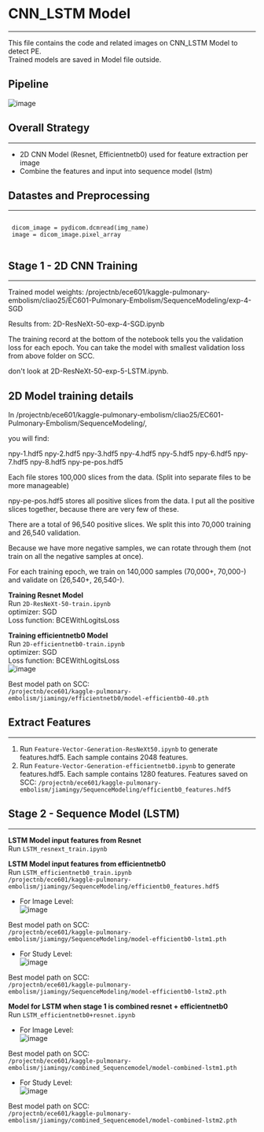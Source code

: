 # CNN_LSTM Model
---
This file contains the code and related images on CNN_LSTM Model to detect PE.  
Trained models are saved in Model file outside.  

## Pipeline
![image](https://github.com/Neurobiologist/EC601-Pulmonary-Embolism/blob/master/CNN-LSTM-Model/IMG/CNN_LSTM%20pipeline.PNG)

## Overall Strategy
---
* 2D CNN Model (Resnet, Efficientnetb0) used for feature extraction per image  
* Combine the features and input into sequence model (lstm)  

## Datastes and Preprocessing  
---
<code>
 dicom_image = pydicom.dcmread(img_name)  
 image = dicom_image.pixel_array
 </code>
 
 ## Stage 1 - 2D CNN Training
---

Trained model weights: /projectnb/ece601/kaggle-pulmonary-embolism/cliao25/EC601-Pulmonary-Embolism/SequenceModeling/exp-4-SGD

Results from: 2D-ResNeXt-50-exp-4-SGD.ipynb

The training record at the bottom of the notebook tells you the validation loss for each epoch. You can take the model with smallest validation loss from above folder on SCC.

don't look at 2D-ResNeXt-50-exp-5-LSTM.ipynb.

2D Model training details
---
In /projectnb/ece601/kaggle-pulmonary-embolism/cliao25/EC601-Pulmonary-Embolism/SequenceModeling/,

you will find:

npy-1.hdf5
npy-2.hdf5
npy-3.hdf5
npy-4.hdf5
npy-5.hdf5
npy-6.hdf5
npy-7.hdf5
npy-8.hdf5
npy-pe-pos.hdf5

Each file stores 100,000 slices from the data. (Split into separate files to be more manageable)

npy-pe-pos.hdf5 stores all positive slices from the data. I put all the positive slices together, because there are very few of these.

There are a total of 96,540 positive slices.
We split this into 70,000 training and 26,540 validation.

Because we have more negative samples, we can rotate through them (not train on all the negative samples at once).

For each training epoch, we train on 140,000 samples (70,000+, 70,000-) and validate on (26,540+, 26,540-).

**Training Resnet Model**  
Run <code>2D-ResNeXt-50-train.ipynb</code>  
optimizer: SGD  
Loss function: BCEWithLogitsLoss 

**Training efficientnetb0 Model**    
Run <code>2D-efficientnetb0-train.ipynb</code>  
optimizer: SGD  
Loss function: BCEWithLogitsLoss  
![image](https://github.com/Neurobiologist/EC601-Pulmonary-Embolism/blob/master/CNN-LSTM-Model/IMG/efficientnetb0.PNG)  

Best model path on SCC:    
<code>/projectnb/ece601/kaggle-pulmonary-embolism/jiamingy/efficientnetb0/model-efficientb0-40.pth</code>    


 ## Extract Features  
 ---
 1. Run <code>Feature-Vector-Generation-ResNeXt50.ipynb</code> to generate features.hdf5. Each sample contains 2048 features.  
 2. Run <code>Feature-Vector-Generation-efficientnetb0.ipynb</code> to generate features.hdf5. Each sample contains 1280 features. Features saved on SCC: <code>/projectnb/ece601/kaggle-pulmonary-embolism/jiamingy/SequenceModeling/efficientb0_features.hdf5</code>  
 
 ## Stage 2 - Sequence Model (LSTM)   
---
**LSTM Model input features from Resnet**  
Run <code>LSTM_resnext_train.ipynb</code> 

**LSTM Model input features from efficientnetb0**  
Run <code>LSTM_efficientnetb0_train.ipynb</code>  
<code>/projectnb/ece601/kaggle-pulmonary-embolism/jiamingy/SequenceModeling/efficientb0_features.hdf5</code>    
* For Image Level:  
![image](https://github.com/Neurobiologist/EC601-Pulmonary-Embolism/blob/master/CNN-LSTM-Model/IMG/efficientnetb0_lstm_imagelevel.PNG)

Best model path on SCC:  
<code>/projectnb/ece601/kaggle-pulmonary-embolism/jiamingy/SequenceModeling/model-efficientb0-lstm1.pth</code>   
* For Study Level:  
![image](https://github.com/Neurobiologist/EC601-Pulmonary-Embolism/blob/master/CNN-LSTM-Model/IMG/efficientnetb0_lstm_studylevel.PNG)

Best model path on SCC:  
<code>/projectnb/ece601/kaggle-pulmonary-embolism/jiamingy/SequenceModeling/model-efficientb0-lstm2.pth</code>  


**Model for LSTM when stage 1 is combined resnet + efficientnetb0**     
Run <code>LSTM_efficientnetb0+resnet.ipynb</code>  
* For Image Level:      
![image](https://github.com/Neurobiologist/EC601-Pulmonary-Embolism/blob/master/CNN-LSTM-Model/IMG/combined_lstm_imagelevel.PNG)  

Best model path on SCC:  
<code>/projectnb/ece601/kaggle-pulmonary-embolism/jiamingy/combined_Sequencemodel/model-combined-lstm1.pth</code>    
* For Study Level:    
![image](https://github.com/Neurobiologist/EC601-Pulmonary-Embolism/blob/master/CNN-LSTM-Model/IMG/combined_lstm_studylevel.PNG)  

Best model path on SCC:  
<code>/projectnb/ece601/kaggle-pulmonary-embolism/jiamingy/combined_Sequencemodel/model-combined-lstm2.pth</code>    

